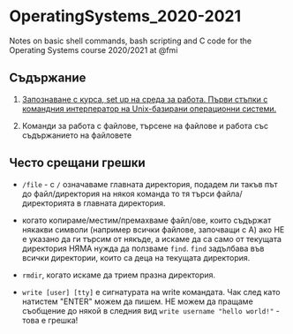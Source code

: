 # OperatingSystems_2020-2021
Notes on basic shell commands, bash scripting and C code for the Operating Systems course 2020/2021 at @fmi

## Съдържание
1. [Запознаване с курса, set up на среда за работа. Първи стъпки с командния интерператор на Unix-базирани операционни системи.](https://github.com/carolinepetrova/OperatingSystems_2020-2021/tree/main/week1#%D0%B7%D0%B0%D0%BF%D0%BE%D0%B7%D0%BD%D0%B0%D0%B2%D0%B0%D0%BD%D0%B5-%D1%81-%D0%BA%D1%83%D1%80%D1%81%D0%B0-set-up-%D0%BD%D0%B0-%D1%81%D1%80%D0%B5%D0%B4%D0%B0-%D0%B7%D0%B0-%D1%80%D0%B0%D0%B1%D0%BE%D1%82%D0%B0-%D0%BF%D1%8A%D1%80%D0%B2%D0%B8-%D1%81%D1%82%D1%8A%D0%BF%D0%BA%D0%B8-%D1%81-%D0%BA%D0%BE%D0%BC%D0%B0%D0%BD%D0%B4%D0%BD%D0%B8%D1%8F-%D0%B8%D0%BD%D1%82%D0%B5%D1%80%D0%BF%D0%B5%D1%80%D0%B0%D1%82%D0%BE%D1%80-%D0%BD%D0%B0-unix-%D0%B1%D0%B0%D0%B7%D0%B8%D1%80%D0%B0%D0%BD%D0%B8-%D0%BE%D0%BF%D0%B5%D1%80%D0%B0%D1%86%D0%B8%D0%BE%D0%BD%D0%BD%D0%B8-%D1%81%D0%B8%D1%81%D1%82%D0%B5%D0%BC%D0%B8)

2. Команди за работа с файлове, търсене на файлове и работа със съдържанието на файловете

## Често срещани грешки

- `/file` - с `/` означаваме главната директория, подадем ли такъв път до файл/директория на някоя команда то тя търси файла/директорията в главната директория. 

- когато копираме/местим/премахваме файл/ове, които съдържат някакви символи (например всички файлове, започващи с А) ако НЕ е указано да ги търсим от някъде, а  искаме да са само от текущата директория НЯМА нужда да ползваме `find`. `find` задълбава във всички директории, които са деца на текущата директория. 

- `rmdir`, когато искаме да трием празна директория.

- `write [user] [tty]` е сигнатурата на write командата. Чак след като натистем "ENTER" можем да пишем. НЕ можем да пращаме съобщение до някой в следния вид `write username "hello world!"` - това е грешка! 

